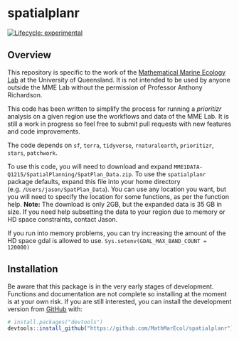 
<!-- README.md is generated from README.Rmd. Please edit that file -->

# spatialplanr

<!-- badges: start -->

[![Lifecycle:
experimental](https://img.shields.io/badge/lifecycle-experimental-orange.svg)](https://lifecycle.r-lib.org/articles/stages.html#experimental)
<!-- badges: end -->

## Overview

This repository is specific to the work of the [Mathematical Marine
Ecology Lab](https://mathmarecol.github.io) at the University of
Queensland. It is not intended to be used by anyone outside the MME Lab
without the permission of Professor Anthony Richardson.

This code has been written to simplify the process for running a
*prioritizr* analysis on a given region use the workflows and data of
the MME Lab. It is still a work in progress so feel free to submit pull
requests with new features and code improvements.

The code depends on `sf`, `terra`, `tidyverse`, `rnaturalearth`,
`prioritizr`, `stars`, `patchwork`.

To use this code, you will need to download and expand
`MME1DATA-Q1215/SpatialPlanning/SpatPlan_Data.zip`. To use the
`spatialplanr` package defaults, expand this file into your home
directory (e.g. `/Users/jason/SpatPlan_Data`). You can use any location
you want, but you will need to specify the location for some functions,
as per the function help. **Note:** The download is only 2GB, but the
expanded data is 35 GB in size. If you need help subsetting the data to
your region due to memory or HD space constraints, contact Jason.

If you run into memory problems, you can try increasing the amount of
the HD space gdal is allowed to use.
`Sys.setenv(GDAL_MAX_BAND_COUNT = 120000)`

## Installation

Be aware that this package is in the very early stages of development.
Functions and documentation are not complete so installing at the moment
is at your own risk. If you are still interested, you can install the
development version from [GitHub](https://github.com/) with:

``` r
# install.packages("devtools")
devtools::install_github("https://github.com/MathMarEcol/spatialplanr")
```
